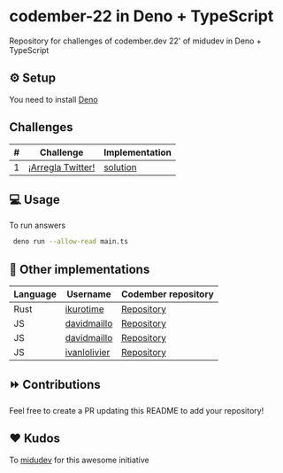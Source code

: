 # codember-22 in Deno + TypeScript
Repository for challenges of codember.dev 22' of midudev in Deno + TypeScript

## ⚙️ Setup
You need to install [Deno](https://deno.land/manual@v1.27.2/getting_started/installation)

## Challenges
| #   | Challenge                                                                     | Implementation                    |
| --- | ----------------------------------------------------------------------------- | --------------------------------- |
| 1   | [¡Arregla Twitter!](./challenge01/README.md)                                  | [solution](./challenge01/index.ts)|

## 💻 Usage 
To run answers
```bash
 deno run --allow-read main.ts
```

## 👥 Other implementations
| Language | Username                                         | Codember repository                                      |
| ---------| ------------------------------------------------ | -------------------------------------------------------- |
| Rust     | [ikurotime](https://github.com/ikurotime)        | [Repository](https://github.com/ikurotime/codember_rust) |
| JS       | [davidmaillo](https://github.com/ikurotime)      | [Repository](https://github.com/davidmaillo/codember-js) |
| JS       | [davidmaillo](https://github.com/JonatanGarbuyo) | [Repository](https://github.com/JonatanGarbuyo/codember) |
| JS       | [ivanlolivier](https://github.com/ivanlolivier)  | [Repository](https://github.com/ivanlolivier/codember)   |

## ⏩️ Contributions
Feel free to create a PR updating this README to add your repository!

## ❤️ Kudos
To [midudev](https://github.com/midudev) for this awesome initiative

